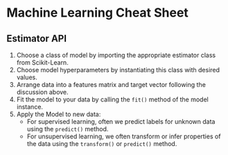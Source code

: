 # Machine Learning Cheat Sheet

## Estimator API

1. Choose a class of model by importing the appropriate estimator class from Scikit-Learn.
2. Choose model hyperparameters by instantiating this class with desired values.
3. Arrange data into a features matrix and target vector following the discussion above.
4. Fit the model to your data by calling the ``fit()`` method of the model instance.
5. Apply the Model to new data:
   - For supervised learning, often we predict labels for unknown data using the ``predict()`` method.
   - For unsupervised learning, we often transform or infer properties of the data using the ``transform()`` or ``predict()`` method.